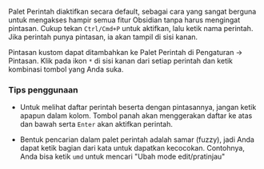 Palet Perintah diaktifkan secara default, sebagai cara yang sangat berguna untuk mengakses hampir semua fitur Obsidian tanpa harus mengingat pintasan. Cukup tekan `Ctrl/Cmd+P` untuk aktifkan, lalu ketik nama perintah. Jika perintah punya pintasan, ia akan tampil di sisi kanan.

Pintasan kustom dapat ditambahkan ke Palet Perintah di Pengaturan -> Pintasan. Klik pada ikon `*`  di sisi kanan dari setiap perintah dan ketik kombinasi tombol yang Anda suka.

### Tips penggunaan

- Untuk melihat daftar perintah beserta dengan pintasannya, jangan ketik apapun dalam kolom. Tombol panah akan menggerakan daftar ke atas dan bawah serta `Enter` akan aktifkan perintah.

- Bentuk pencarian dalam palet perintah adalah samar (fuzzy), jadi Anda dapat ketik bagian dari kata untuk dapatkan kecocokan. Contohnya, Anda bisa ketik `umd` untuk mencari "Ubah mode edit/pratinjau"

